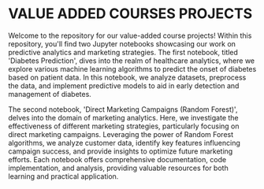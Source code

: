 # VALUE ADDED COURSES PROJECTS

Welcome to the repository for our value-added course projects! Within this repository, you'll find two Jupyter notebooks showcasing our work on predictive analytics and marketing strategies. The first notebook, titled 'Diabetes Prediction', dives into the realm of healthcare analytics, where we explore various machine learning algorithms to predict the onset of diabetes based on patient data. In this notebook, we analyze datasets, preprocess the data, and implement predictive models to aid in early detection and management of diabetes.

The second notebook, 'Direct Marketing Campaigns (Random Forest)', delves into the domain of marketing analytics. Here, we investigate the effectiveness of different marketing strategies, particularly focusing on direct marketing campaigns. Leveraging the power of Random Forest algorithms, we analyze customer data, identify key features influencing campaign success, and provide insights to optimize future marketing efforts. Each notebook offers comprehensive documentation, code implementation, and analysis, providing valuable resources for both learning and practical application.
